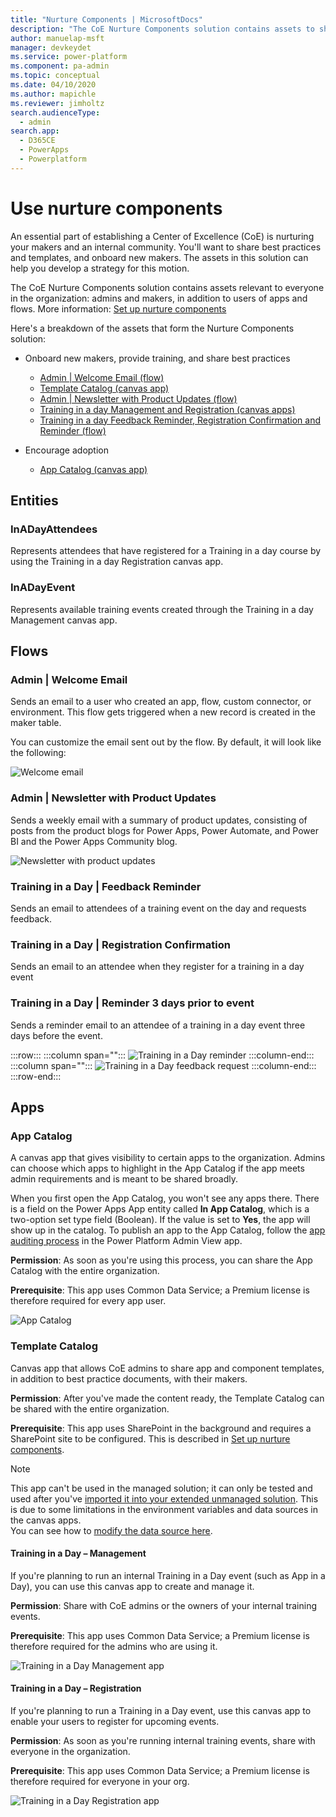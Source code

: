 ```yaml
---
title: "Nurture Components | MicrosoftDocs"
description: "The CoE Nurture Components solution contains assets to share best practices and templates, and onboard new makers"
author: manuelap-msft
manager: devkeydet
ms.service: power-platform
ms.component: pa-admin
ms.topic: conceptual
ms.date: 04/10/2020
ms.author: mapichle
ms.reviewer: jimholtz
search.audienceType: 
  - admin
search.app: 
  - D365CE
  - PowerApps
  - Powerplatform
---
```

# Use nurture components

An essential part of establishing a Center of Excellence (CoE) is nurturing your makers and an internal community. You'll want to share best practices and templates, and onboard new makers. The assets in this solution can help you develop a strategy for this motion.  

The CoE Nurture Components solution contains assets relevant to everyone in the organization: admins and makers, in addition to users of apps and flows. More information: [Set up nurture components](setup-nurture-components.md)

Here's a breakdown of the assets that form the Nurture Components solution:

-  Onboard new makers, provide training, and share best practices

    - [Admin | Welcome Email (flow)](#flows)
    - [Template Catalog (canvas app)](#apps)
    - [Admin | Newsletter with Product Updates (flow)](#flows)
    - [Training in a day Management and Registration (canvas apps)](#apps)
    - [Training in a day Feedback Reminder, Registration Confirmation and Reminder (flow)](#flows)

-  Encourage adoption

    - [App Catalog (canvas app)](#apps)

## Entities

### InADayAttendees

Represents attendees that have registered for a Training in a day course by using the Training in a day Registration canvas app.

### InADayEvent

Represents available training events created through the Training in a day Management canvas app.

## Flows

### Admin \| Welcome Email

Sends an email to a user who created an app, flow, custom connector, or environment. This flow gets triggered when a new record is created in the maker table.  

You can customize the email sent out by the flow. By default, it will look like the following:

![Welcome email](media/coe5.PNG "Welcome email")

### Admin \| Newsletter with Product Updates

Sends a weekly email with a summary of product updates, consisting of posts from the product blogs for Power Apps, Power Automate, and Power BI and the Power Apps Community blog.

![Newsletter with product updates](media/coe64.PNG "Newsletter with product updates")

### Training in a Day \| Feedback Reminder

Sends an email to attendees of a training event on the day and requests feedback.

### Training in a Day \| Registration Confirmation

Sends an email to an attendee when they register for a training in a day event

### Training in a Day \| Reminder 3 days prior to event

Sends a reminder email to an attendee of a training in a day event three days before the event.

:::row:::
   :::column span="":::
      ![Training in a Day reminder](media/coe66.png "Training in a Day reminder")
   :::column-end:::
   :::column span="":::
      ![Training in a Day feedback request](media/coe65.png "Training in a Day feedback request")
   :::column-end:::
:::row-end:::

## Apps

### App Catalog

A canvas app that gives visibility to certain apps to the organization. Admins can choose which apps to highlight in the App Catalog if the app meets admin requirements and is meant to be shared broadly.

When you first open the App Catalog, you won't see any apps there. There is a field on the Power Apps App entity called **In App Catalog**, which is a two-option set type field (Boolean). If the value is set to **Yes**, the app will show up in the catalog. To publish an app to the App Catalog, follow the [app auditing process](example-processes.md) in the Power Platform Admin View app.

**Permission**: As soon as you're using this process, you can share the App Catalog with the entire organization.

**Prerequisite**: This app uses Common Data Service; a Premium license is therefore required for every app user.

![App Catalog](media/coe67.png "App Catalog")

### Template Catalog

Canvas app that allows CoE admins to share app and component templates, in addition to best practice documents, with their makers.

**Permission**: After you've made the content ready, the Template Catalog can be shared with the entire organization.

**Prerequisite**: This app uses SharePoint in the background and requires a SharePoint site to be configured. This is described in [Set up nurture components](setup-nurture-components.md).

> [!NOTE]
> This app can't be used in the managed solution; it can only be tested and used after you've [imported it into your extended unmanaged solution](modify-components.md). This is due to some limitations in the environment variables and data sources in the canvas apps. <br>
>You can see how to [modify the data source here](modify-components.md#set-up-the-template-catalog-and-upload-components).


#### Training in a Day – Management

If you're planning to run an internal Training in a Day event (such as App in a Day), you can use this canvas app to create and manage it.

**Permission**: Share with CoE admins or the owners of your internal training events.

**Prerequisite**: This app uses Common Data Service; a Premium license is therefore required for the admins who are using it.

![Training in a Day Management app](media/coe69.png "Training in a Day Management app")

#### Training in a Day – Registration

If you're planning to run a Training in a Day event, use this canvas app to enable your users to register for upcoming events.

**Permission**: As soon as you're running internal training events, share with everyone in the organization.

**Prerequisite**: This app uses Common Data Service; a Premium license is therefore required for everyone in your org.

![Training in a Day Registration app](media/coe70.png "Training in a Day Registration app")
